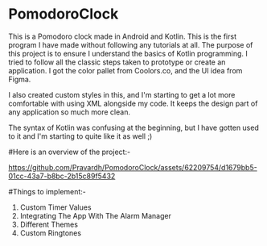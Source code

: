 # PomodoroClock
This is a Pomodoro clock made in Android and Kotlin. This is the first program I have made without following any tutorials at all.
The purpose of this project is to ensure I understand the basics of Kotlin programming. I tried to follow all the classic steps taken 
to prototype or create an application. I got the color pallet from Coolors.co, and the UI idea from Figma. 

I also created custom styles in this, and I'm starting to get a lot more comfortable with using XML alongside my code. It keeps the design part 
of any application so much more clean.

The syntax of Kotlin was confusing at the beginning, but I have gotten used to it and I'm starting to quite like it as well ;) 

#Here is an overview of the project:- 

https://github.com/Pravardh/PomodoroClock/assets/62209754/d1679bb5-01cc-43a7-b8bc-2b15c89f5432

#Things to implement:- 

1. Custom Timer Values
2. Integrating The App With The Alarm Manager
3. Different Themes
4. Custom Ringtones
